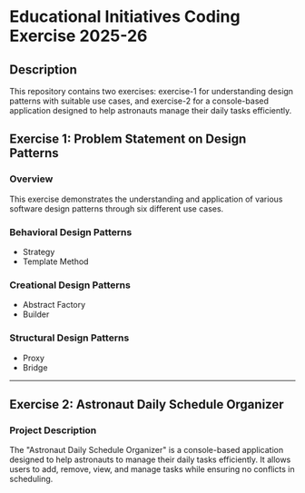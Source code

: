# Educational Initiatives Coding Exercise 2025-26

## Description
This repository contains two exercises: exercise-1 for understanding design patterns with suitable use cases, and exercise-2 for a console-based application designed to help astronauts manage their daily tasks efficiently.

## Exercise 1: Problem Statement on Design Patterns

### Overview
This exercise demonstrates the understanding and application of various software design patterns through six different use cases.

### Behavioral Design Patterns
- Strategy
- Template Method

### Creational Design Patterns
- Abstract Factory
- Builder

### Structural Design Patterns
- Proxy
- Bridge
---

## Exercise 2: Astronaut Daily Schedule Organizer

### Project Description
The "Astronaut Daily Schedule Organizer" is a console-based application designed to help astronauts to  manage their daily tasks efficiently. It allows users to add, remove, view, and manage tasks while ensuring no conflicts in scheduling.